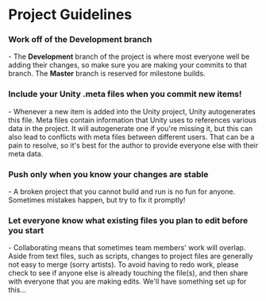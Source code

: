 <h1>Project Guidelines</h1>

<h3>Work off of the Development branch</h3>
 - The <b>Development</b> branch of the project is where most everyone well be adding their changes, so make sure you are making your commits to that branch. The <b>Master</B> branch is reserved for milestone builds.

<h3>Include your Unity <b>.meta</b> files when you commit new items!</h3>
 - Whenever a new item is added into the Unity project, Unity autogenerates this file. Meta files contain information that Unity uses to references various data in the project. It will autogenerate one if you're missing it, but this can also lead to conflicts with meta files between different users. That can be a pain to resolve, so it's best for the author to provide everyone else with their meta data.

<h3>Push only when you know your changes are stable</h3>
 - A broken project that you cannot build and run is no fun for anyone. Sometimes mistakes happen, but try to fix it promptly!

<h3>Let everyone know what existing files you plan to edit before you start</h3>
 - Collaborating means that sometimes team members' work will overlap. Aside from text files, such as scripts, changes to project files are generally not easy to merge (sorry artists). To avoid having to redo work, please check to see if anyone else is already touching the file(s), and then share with everyone that you are making edits. We'll have something set up for this...

